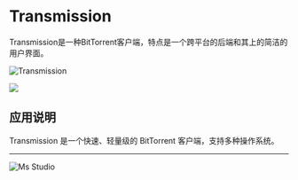 # Transmission

Transmission是一种BitTorrent客户端，特点是一个跨平台的后端和其上的简洁的用户界面。

![Transmission](https://file.lifebus.top/imgs/transmission_logo.png)

![](https://img.shields.io/badge/%E6%96%B0%E7%96%86%E8%90%8C%E6%A3%AE%E8%BD%AF%E4%BB%B6%E5%BC%80%E5%8F%91%E5%B7%A5%E4%BD%9C%E5%AE%A4-%E6%8F%90%E4%BE%9B%E6%8A%80%E6%9C%AF%E6%94%AF%E6%8C%81-blue)

## 应用说明

Transmission 是一个快速、轻量级的 BitTorrent 客户端，支持多种操作系统。

---

![Ms Studio](https://file.lifebus.top/imgs/ms_blank_001.png)
